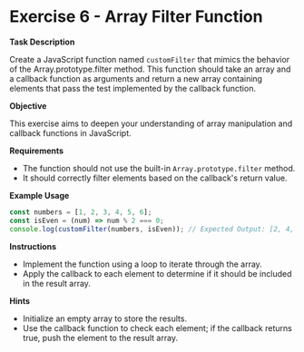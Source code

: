 # Exercise 6 - Array Filter Function

**Task Description**

Create a JavaScript function named `customFilter` that mimics the behavior of the Array.prototype.filter method. This function should take an array and a callback function as arguments and return a new array containing elements that pass the test implemented by the callback function.

**Objective**

This exercise aims to deepen your understanding of array manipulation and callback functions in JavaScript.

**Requirements**

- The function should not use the built-in `Array.prototype.filter` method.
- It should correctly filter elements based on the callback's return value.

**Example Usage**

```js
const numbers = [1, 2, 3, 4, 5, 6];
const isEven = (num) => num % 2 === 0;
console.log(customFilter(numbers, isEven)); // Expected Output: [2, 4, 6]
```

**Instructions**

- Implement the function using a loop to iterate through the array.
- Apply the callback to each element to determine if it should be included in the result array.

**Hints**

- Initialize an empty array to store the results.
- Use the callback function to check each element; if the callback returns true, push the element to the result array.
